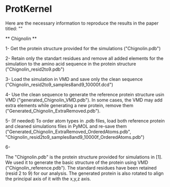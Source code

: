 # ProtKernel
Here are the necessary information to reproduce the results in the paper titled: ""

** Chignolin **

1- Get the protein structure provided for the simulations ("Chignolin.pdb")

2- Retain only the standart residues and remove all added elements for the simulation to the amino acid sequence in the protein structure ("Chignolin_resid2to9.pdb")

3- Load the simulation in VMD and save only the clean sequence ("Chignolin_resid2to9_samples8and9_10000f.dcd")

4- Use the clean sequence to generate the reference protein structure usin VMD ("generated_Chignolin_VMD.pdb"). In some cases, the VMD may add extra elements while generating a new protein, remove them ("Generated_Chignolin_ExtraRemoved.pdb").

5- (If needed) To order atom types in .pdb files, load both reference protein and cleaned simulations files in PyMOL and re-save them ("Generated_Chignolin_ExtraRemoved_OrderedAtoms.pdb", "Chignolin_resid2to9_samples8and9_10000f_OrderedAtoms.pdb")

6- 


The "Chignolin.pdb" is the protein structure provided for simulations in [1]. We used it to generate the basic structure of the protein using VMD ("Chignolin_reference.pdb"). The standard residues have been retained (resid 2 to 9) for our analysis. The generated protein is also rotated to align the principal axis of it with the x,y,z axis.
